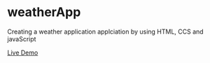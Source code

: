 # weatherApp

Creating a weather application applciation by using HTML, CCS and javaScript

[Live Demo](https://meckgale.github.io/weatherApp/)
